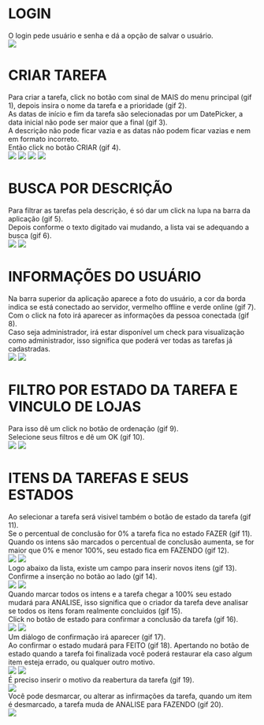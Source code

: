 # LOGIN
O login pede usuário e senha e dá a opção de salvar o usuário.
<br/>
![](app/gifs/login.gif)
# CRIAR TAREFA
Para criar a tarefa, click no botão com sinal de MAIS do menu principal (gif 1), depois insira o nome da tarefa e a prioridade (gif 2).<br/>
As datas de início e fim da tarefa são selecionadas por um DatePicker, a data inicial não pode ser maior que a final (gif 3).<br/>
A descrição não pode ficar vazia e as datas não podem ficar vazias e nem em formato incorreto.<br/>
Então click no botão CRIAR (gif 4).
<br/>
![](app/gifs/task_create1.gif) ![](app/gifs/task_create2.gif) ![](app/gifs/task_create3.gif) ![](app/gifs/task_create4.gif)
# BUSCA POR DESCRIÇÃO
Para filtrar as tarefas pela descrição, é só dar um click na lupa na barra da aplicação (gif 5).<br/>
Depois conforme o texto digitado vai mudando, a lista vai se adequando a busca (gif 6).<br/>
![](app/gifs/task_search1.gif) ![](app/gifs/task_search2.gif)
# INFORMAÇÕES DO USUÁRIO
Na barra superior da aplicação aparece a foto do usuário, a cor da borda indica se está conectado ao servidor, vermelho offline e verde online (gif 7).<br/>
Com o click na foto irá aparecer as informações da pessoa conectada (gif 8).<br/>
Caso seja administrador, irá estar disponível um check para visualização como administrador, isso significa que poderá ver todas as tarefas já cadastradas.<br/>
![](app/gifs/user_info1.gif) ![](app/gifs/user_info2.gif)
# FILTRO POR ESTADO DA TAREFA E VINCULO DE LOJAS
Para isso dê um click no botão de ordenação (gif 9).<br/>
Selecione seus filtros e dê um OK (gif 10).<br/>
![](app/gifs/task_filter1.gif) ![](app/gifs/task_filter2.gif)
# ITENS DA TAREFAS E SEUS ESTADOS
Ao selecionar a tarefa será visivel também o botão de estado da tarefa (gif 11).<br/>
Se o percentual de conclusão for 0% a tarefa fica no estado FAZER (gif 11).<br/>
Quando os intens são marcados o percentual de conclusão aumenta, se for maior que 0% e menor 100%, seu estado fica em FAZENDO (gif 12).<br/>
![](app/gifs/check_state1.gif) ![](app/gifs/check_state2.gif)<br/>
Logo abaixo da lista, existe um campo para inserir novos itens (gif 13).<br/>
Confirme a inserção no botão ao lado (gif 14).<br/>
![](app/gifs/check_state3.gif) ![](app/gifs/check_state4.gif)<br/>
Quando marcar todos os intens e a tarefa chegar a 100% seu estado mudará para ANALISE, isso significa que o criador da tarefa deve analisar se todos os itens foram realmente concluidos (gif 15).<br/>
Click no botão de estado para confirmar a conclusão da tarefa (gif 16).<br/>
![](app/gifs/check_state5.gif) ![](app/gifs/check_state6.gif)<br/>
Um diálogo de confirmação irá aparecer (gif 17).<br/>
Ao confirmar o estado mudará para FEITO (gif 18). Apertando no botão de estado quando a tarefa foi finalizada você poderá restaurar ela caso algum item esteja errado, ou qualquer outro motivo.<br/>
![](app/gifs/check_state7.gif) ![](app/gifs/check_state8.gif)<br/>
É preciso inserir o motivo da reabertura da tarefa (gif 19).<br/>
![](app/gifs/check_state9.gif)<br/>
Você pode desmarcar, ou alterar as infirmações da tarefa, quando um item é desmarcado, a tarefa muda de ANALISE para FAZENDO (gif 20).<br/>
![](app/gifs/check_state10.gif)<br/>
